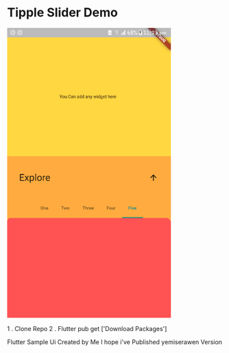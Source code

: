 # Tipple Slider Demo
![](./Demo.gif) 


1 . Clone Repo 
2 . Flutter pub get ['Download Packages']
  


Flutter Sample Ui Created by Me 
I hope i've Published yemiserawen Version 